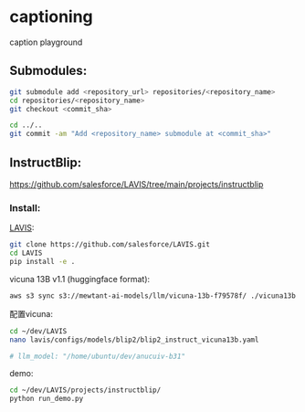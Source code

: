 # captioning
caption playground



## Submodules:


```bash
git submodule add <repository_url> repositories/<repository_name>
cd repositories/<repository_name>
git checkout <commit_sha>

cd ../..
git commit -am "Add <repository_name> submodule at <commit_sha>"

```



## InstructBlip:

https://github.com/salesforce/LAVIS/tree/main/projects/instructblip



### Install:

[LAVIS](https://github.com/salesforce/LAVIS/tree/main/projects/instructblip#install-from-source):

```bash
git clone https://github.com/salesforce/LAVIS.git
cd LAVIS
pip install -e .
```

vicuna 13B v1.1 (huggingface format): 

```
aws s3 sync s3://mewtant-ai-models/llm/vicuna-13b-f79578f/ ./vicuna13b
```

配置vicuna:

```bash
cd ~/dev/LAVIS
nano lavis/configs/models/blip2/blip2_instruct_vicuna13b.yaml

# llm_model: "/home/ubuntu/dev/anucuiv-b31"
```

demo:

```bash
cd ~/dev/LAVIS/projects/instructblip/
python run_demo.py
```
